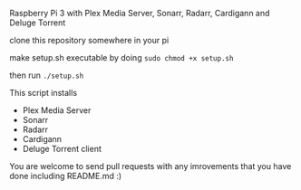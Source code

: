 Raspberry Pi 3 with Plex Media Server, Sonarr, Radarr, Cardigann and Deluge Torrent

clone this repository somewhere in your pi

make setup.sh executable by doing `sudo chmod +x setup.sh`

then run `./setup.sh`

This script installs

- Plex Media Server
- Sonarr
- Radarr
- Cardigann
- Deluge Torrent client

You are welcome to send pull requests with any imrovements that you have done including README.md :)
